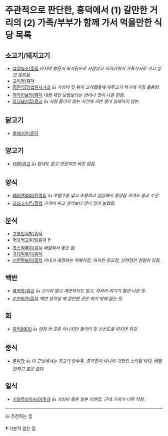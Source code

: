 # 주관적으로 판단한, 흥덕에서 (1) 갈만한 거리의 (2) 가족/부부가 함께 가서 먹을만한 식당 목록

## 소고기/돼지고기

* [살살녹소/흥덕](http://naver.me/G0REa6eT) *마지막 방문시 회식등으로 사람많고 시끄러워서 가족식사로 가고 싶진 않았음.*
* [고미정/흥덕](http://naver.me/GQpaWkS3)
* [정진식당/법원사거리](http://naver.me/xFjhq6C6) :+1: *가성비 및 위치 고려했을때 제주고기 먹기에 가장 훌륭함.*
* [항아리보쌈/흥덕](http://naver.me/GZzFtaEp) *대형 체인 보쌈보다는 양이나 맛이 나은 편임.*
* [하남돼지집/광교](http://naver.me/GqgTveMV) :+1: *사람 몰리지 않는 시간에 가면 절대 실패하지 않는.*

## 닭고기

* [별에서온/흥덕](http://naver.me/GJb1QxGg)

## 양고기

* [더램/광교](http://naver.me/IIvwqtek) :+1: *잡내도 없고 맛있지만 싸진 않음.*

## 양식

* [페이앤섬머/인계동](http://naver.me/GYO3tc5H) :+1: *호텔 2층 넓고 조용하고 깔끔해서 좋았음 가격도 광교 수준.*
* [라라코스트/흥덕](http://naver.me/xlzMis6i) *가격이 싸고 생각보다 양이 많아 놀랐음.*

## 분식

* [고봉민김밥/흥덕](http://naver.me/5AJwxP2K)
* [어묵먹고갈래/흥덕](http://naver.me/G1t19Phw) :question:
* [죠스떡볶이/흥덕](http://naver.me/xlzMOjd5) *배달되서 좋은 집.*
* [국대떡볶이/흥덕](http://naver.me/GIsA7ZYA)
* [신전떡볶이/흥덕](http://naver.me/GtL6jzQD) *아내가 애정하는 떡볶이집. 하지만 광교점, 상현점만 경험이 있음.*

## 백반

* [풍원장/광교](http://naver.me/FaQazez4) :+1: *고기리 멀고 깨끗하지도 않고, 차라리 여기가 훨씬 나은 듯.*
* [순천회관/흥덕](http://naver.me/53WTRP2w) *백반 생각날 때 갈만한 곳은 여기 밖에 없는 듯.*

## 회

* [광어9900](http://naver.me/FdNphs1c) :+1: *엄청 싼 곳은 아니지만 퀄리티 및 신선도로 따지면 최강.*

## 중식

* [쿤짜장](http://naver.me/GUU8z9K9) :+1: *이 근방에서는 최고의 탕수육. 중국집이 아니라 가정집 스타일 이다. 배달 안하고 홀은 좁다*

## 일식

* [키와무라아지/아주대](http://naver.me/xewEvj41) :+1: *가성비 좋은 일본 라멘집. 근데 가게가 너무 작음.*

----

:+1: 추천하는 집

:question: 가본적 없는 집
